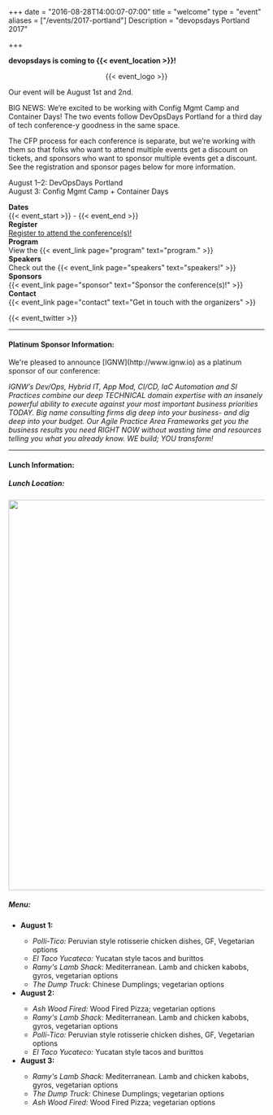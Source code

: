 +++
date = "2016-08-28T14:00:07-07:00"
title = "welcome"
type = "event"
aliases = ["/events/2017-portland"]
Description = "devopsdays Portland 2017"

+++

<!-- <h2>{{< event_start >}} - {{< event_end >}}</h2> -->


**devopsdays is coming to {{< event_location >}}!**

<div style="text-align:center;">
  {{< event_logo >}}
</div>

Our event will be August 1st and 2nd.

BIG NEWS: We’re excited to be working with Config Mgmt Camp and Container Days! The two events follow DevOpsDays Portland for a third day of tech conference-y goodness in the same space.

The CFP process for each conference is separate, but we’re working with them so that folks who want to attend multiple events get a discount on tickets, and sponsors who want to sponsor multiple events get a discount. See the registration and sponsor pages below for more information. 

August 1–2: DevOpsDays Portland<br>
August 3: Config Mgmt Camp + Container Days


<div class = "row">
  <div class = "col-md-2">
    <strong>Dates</strong>
  </div>
  <div class = "col-md-8">
    {{< event_start >}} - {{< event_end >}}
  </div>
</div>

<!-- <div class = "row">
  <div class = "col-md-2">
    <strong>Location</strong>
  </div>
  <div class = "col-md-8">
    {{< event_location >}}
  </div>
</div> -->

<div class = "row">
  <div class = "col-md-2">
    <strong>Register</strong>
  </div>
  <div class = "col-md-8">
    <a href="https://devopsdayspdx2017.busyconf.com/bookings/new">Register to attend the conference(s)!</a>
  </div>
</div>

<!--
<div class = "row">
  <div class = "col-md-2">
    <strong>Propose</strong>
  </div>
  <div class = "col-md-8">
    Propose a talk for <a href="https://github.com/cfgmgmtcamp/2017-pdx-cfp/">Config Management Camp</a> and/or <a href="http://www.containerdayspdx.org/call-for-presentations/">Container Days</a>! The DevOpsDays CFP is closed.
  </div>
</div>
-->

<div class = "row">
  <div class = "col-md-2">
    <strong>Program</strong>
  </div>
  <div class = "col-md-8">
    View the {{< event_link page="program" text="program." >}}
  </div>
</div>

<div class = "row">
  <div class = "col-md-2">
    <strong>Speakers</strong>
  </div>
  <div class = "col-md-8">
    Check out the {{< event_link page="speakers" text="speakers!" >}}
  </div>
</div>

<div class = "row">
  <div class = "col-md-2">
    <strong>Sponsors</strong>
  </div>
  <div class = "col-md-8">
    {{< event_link page="sponsor" text="Sponsor the conference(s)!" >}}
  </div>
</div>

<div class = "row">
  <div class = "col-md-2">
    <strong>Contact</strong>
  </div>
  <div class = "col-md-8">
    {{< event_link page="contact" text="Get in touch with the organizers" >}}
  </div>
</div>


{{< event_twitter >}}
<hr />
<div>
<h4 class="sponsor-cta">Platinum Sponsor Information:</h4>
We're pleased to announce [IGNW](http://www.ignw.io) as a platinum sponsor of our conference:

*IGNW’s Dev/Ops, Hybrid IT, App Mod, CI/CD, IaC Automation and SI Practices combine our deep TECHNICAL domain expertise with an insanely powerful ability to execute against your most important business priorities TODAY.  Big name consulting firms dig deep into your business- and dig deep into your budget. Our Agile Practice Area Frameworks get you the business results you need RIGHT NOW without wasting time and resources telling you what you already know. WE build; YOU transform!*

<hr />
<h4 class="sponsor-cta">Lunch Information:</h4>
<!-- commenting out the Azure stuff while we wait for the sweet, sweet dolla, dolla bills to roll in -->
<!-- We're pleased to announce [Microsoft Azure](https://azure.microsoft.com/en-us/?v=17.14) as the lunch sponsor of our conference:  -->

<h5>Lunch Location:</h5>
<a href="/events/2017-portland/pdx2017_food_trucks_map.png"><img width="768" src="/events/2017-portland/pdx2017_food_trucks_map.png" /></a>

<h5>Menu:</h5>
<ul>
  <li><b>August 1:</b></li>
    <ul>
      <li><i>Polli-Tico:</i> Peruvian style rotisserie chicken dishes, GF, Vegetarian options</li>
      <li><i>El Taco Yucateco:</i> Yucatan style tacos and burittos</li>
      <li><i>Ramy's Lamb Shack:</i> Mediterranean. Lamb and chicken kabobs, gyros, vegetarian options</li>
      <li><i>The Dump Truck:</i> Chinese Dumplings; vegetarian options</li>
    </ul>

  <li><b>August 2:</b></li>
  <ul>
    <li><i>Ash Wood Fired:</i> Wood Fired Pizza; vegetarian options</li>
    <li><i>Ramy's Lamb Shack:</i> Mediterranean. Lamb and chicken kabobs, gyros, vegetarian options</li>
    <li><i>Polli-Tico:</i> Peruvian style rotisserie chicken dishes, GF, Vegetarian options</li>
    <li><i>El Taco Yucateco:</i> Yucatan style tacos and burittos</li>
  </ul>

  <li><b>August 3:</b></li>
  <ul>
    <li><i>Ramy's Lamb Shack:</i> Mediterranean. Lamb and chicken kabobs, gyros, vegetarian options</li>
    <li><i>The Dump Truck:</i> Chinese Dumplings; vegetarian options</li>
    <li><i>Ash Wood Fired:</i> Wood Fired Pizza; vegetarian options</li>
  </ul>
</ul>
</div>
